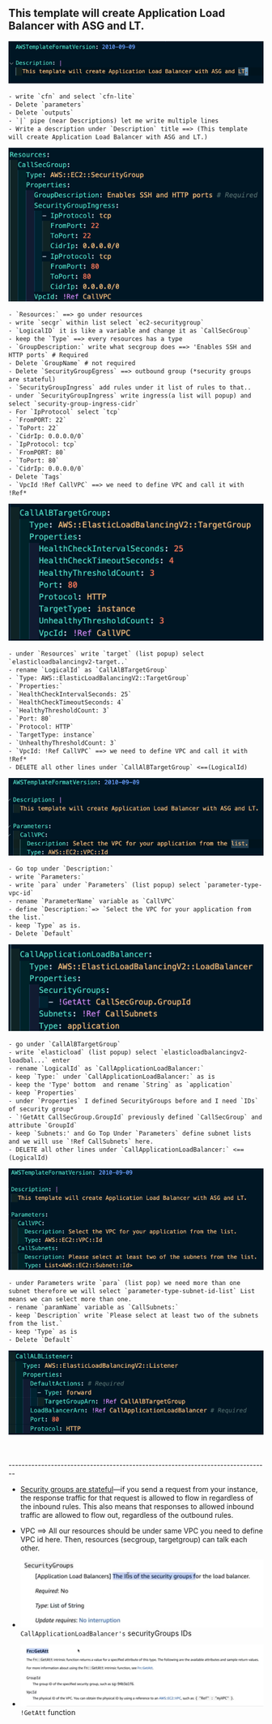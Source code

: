 ## This template will create Application Load Balancer with ASG and LT.

![img1.png](./img/img1.png)
```
- write `cfn` and select `cfn-lite` 
- Delete `parameters`
- Delete `outputs`
- `|` pipe (near Descriptions) let me write multiple lines
- Write a description under `Description` title ==> (This template will create Application Load Balancer with ASG and LT.)
```
![img1.png](./img/img2.png)
```
- `Resources:` ==> go under resources
- write `secgr` within list select `ec2-securitygroup`
- `LogicalID` it is like a variable and change it as `CallSecGroup` 
- keep the `Type` ==> every resources has a type
- `GroupDescription:` write what secgroup does ==> 'Enables SSH and HTTP ports` # Required  
- Delete `GroupName` # not required
- Delete `SecurityGroupEgress` ==> outbound group (*security groups are stateful)
- `SecurityGroupIngress` add rules under it list of rules to that..
- under `SecurityGroupIngress` write ingress(a list will popup) and select `security-group-ingress-cidr` 
- For `IpProtocol` select `tcp`
- `FromPORT: 22`
- `ToPort: 22`
- `CidrIp: 0.0.0.0/0`
- `IpProtocol: tcp`
- `FromPORT: 80`
- `ToPort: 80`
- `CidrIp: 0.0.0.0/0` 
- Delete `Tags` 
- `VpcId !Ref CallVPC` ==> we need to define VPC and call it with !Ref*  
```
![img3.png](./img/img3.png)

```
- under `Resources` write `target` (list popup) select `elasticloadbalancingv2-target..`
- rename `LogicalId` as `CallAlBTargetGroup`
- `Type: AWS::ElasticLoadBalancingV2::TargetGroup`
- `Properties:`
- `HealthCheckIntervalSeconds: 25`
- `HealthCheckTimeoutSeconds: 4`
- `HealthyThresholdCount: 3`
- `Port: 80`
- `Protocol: HTTP`
- `TargetType: instance`
- `UnhealthyThresholdCount: 3`
- `VpcId: !Ref CallVPC` ==> we need to define VPC and call it with !Ref*
- DELETE all other lines under `CallAlBTargetGroup` <==(LogicalId)
```
![img4.png](./img/img4.png)
```
- Go top under `Description:` 
- write `Parameters:`
- write `para` under `Parameters` (list popup) select `parameter-type-vpc-id` 
- rename `ParameterName` variable as `CallVPC`
- define `Description:`=> `Select the VPC for your application from the list.`
- keep `Type` as is. 
- Delete `Default`
```
![img5.png](./img/img5.png)
```
- go under `CallAlBTargetGroup`
- write `elasticload` (list popup) select `elasticloadbalancingv2-loadbal...` enter
- rename `LogicalId` as `CallApplicationLoadBalancer:`
- keep `Type:` under `CallApplicationLoadBalancer:` as is
- keep the 'Type' bottom  and rename `String` as `application`
- keep `Properties`
- under `Properties` I defined SecurityGroups before and I need `IDs` of security group*   
- `!GetAtt CallSecGroup.GroupId` previously defined `CallSecGroup` and attribute `GroupId` 
- keep `Subnets:' and Go Top Under `Parameters` define subnet lists and we will use `!Ref CallSubnets` here. 
- DELETE all other lines under `CallApplicationLoadBalancer:` <==(LogicalId)
```
![subnets](./img/img8.png)
```
- under Parameters write `para` (list pop) we need more than one subnet therefore we will select `parameter-type-subnet-id-list` List means we can select more than one.
- rename `paramName` variable as `CallSubnets:`
- keep `Description` write `Please select at least two of the subnets from the list.`
- keep 'Type` as is
- Delete `Default`
```
![listener](./img/img9.png)








<br>
<br>
--------------------------------------------------------------------------------

* [Security groups are stateful](https://docs.aws.amazon.com/vpc/latest/userguide/VPC_SecurityGroups.html)—if you send a request from your instance, the response traffic for that request is allowed to flow in regardless of the inbound rules. This also means that responses to allowed inbound traffic are allowed to flow out, regardless of the outbound rules.

* VPC ==> All our resources should be under same VPC you need to define VPC id here. Then, resources (secgroup, targetgroup) can talk each other.  

* ![SecurityGroups IDs](./img/img6.png) `CallApplicationLoadBalancer's` securityGroups IDs 

* ![GetAtt](./img/img7.png) `!GetAtt` function
